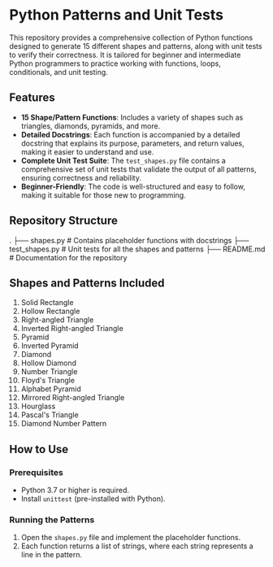 # Python Patterns and Unit Tests

This repository provides a comprehensive collection of Python functions designed to generate 15 different shapes and patterns, along with unit tests to verify their correctness. It is tailored for beginner and intermediate Python programmers to practice working with functions, loops, conditionals, and unit testing.

## Features

- **15 Shape/Pattern Functions**: Includes a variety of shapes such as triangles, diamonds, pyramids, and more.
- **Detailed Docstrings**: Each function is accompanied by a detailed docstring that explains its purpose, parameters, and return values, making it easier to understand and use.
- **Complete Unit Test Suite**: The `test_shapes.py` file contains a comprehensive set of unit tests that validate the output of all patterns, ensuring correctness and reliability.
- **Beginner-Friendly**: The code is well-structured and easy to follow, making it suitable for those new to programming.

## Repository Structure

. ├── shapes.py # Contains placeholder functions with docstrings ├── test_shapes.py # Unit tests for all the shapes and patterns ├── README.md # Documentation for the repository

## Shapes and Patterns Included

1. Solid Rectangle
2. Hollow Rectangle
3. Right-angled Triangle
4. Inverted Right-angled Triangle
5. Pyramid
6. Inverted Pyramid
7. Diamond
8. Hollow Diamond
9. Number Triangle
10. Floyd's Triangle
11. Alphabet Pyramid
12. Mirrored Right-angled Triangle
13. Hourglass
14. Pascal's Triangle
15. Diamond Number Pattern

## How to Use

### Prerequisites

- Python 3.7 or higher is required.
- Install `unittest` (pre-installed with Python).

### Running the Patterns

1. Open the `shapes.py` file and implement the placeholder functions.
2. Each function returns a list of strings, where each string represents a line in the pattern.
